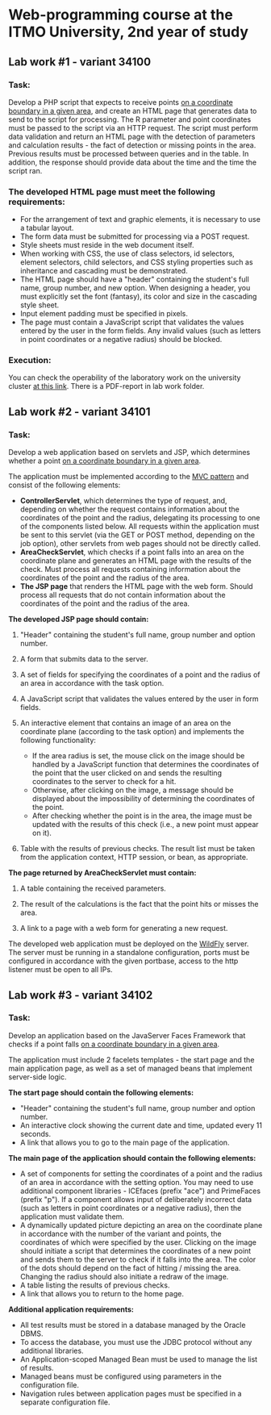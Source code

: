 # Web-programming course at the ITMO University, 2nd year of study

## Lab work #1 - variant 34100

### Task:
Develop a PHP script that expects to receive points [on a coordinate boundary in a given area](https://github.com/nesterrovv/web-programming/blob/master/media/task1.png), 
and create an HTML page that generates data to send to the script for processing. The R parameter and point coordinates must be passed to the script via an HTTP request. 
The script must perform data validation and return an HTML page with the detection of parameters and calculation results - the fact of detection or missing points 
in the area. Previous results must be processed between queries and in the table. In addition, the response should provide data about the time and the time the script ran.

### The developed HTML page must meet the following requirements:
* For the arrangement of text and graphic elements, it is necessary to use a tabular layout.
* The form data must be submitted for processing via a POST request.
* Style sheets must reside in the web document itself.
* When working with CSS, the use of class selectors, id selectors, element selectors, child selectors, and CSS styling properties such as inheritance and cascading must be demonstrated.
* The HTML page should have a "header" containing the student's full name, group number, and new option. When designing a header, you must explicitly set the font (fantasy), its color and size in the cascading style sheet.
* Input element padding must be specified in pixels.
* The page must contain a JavaScript script that validates the values ​​entered by the user in the form fields. Any invalid values ​​(such as letters in point coordinates or a negative radius) should be blocked.

### Execution: 

You can check the operability of the laboratory work on the university cluster [at this link](https://se.ifmo.ru/~s312621/lab1/page.html). There is a PDF-report in lab work folder.

## Lab work #2 - variant 34101

### Task:
Develop a web application based on servlets and JSP, which determines whether a point [on a coordinate boundary in a given area](https://github.com/nesterrovv/web-programming/blob/master/media/task2.png).

The application must be implemented according to the [MVC pattern](https://en.wikipedia.org/wiki/Model%E2%80%93view%E2%80%93controller) and consist of the following elements:

* **ControllerServlet**, which determines the type of request, and, depending on whether the request contains information about the coordinates of the point and the radius, delegating its processing to one of the components listed below. All requests within the application must be sent to this servlet (via the GET or POST method, depending on the job option), other servlets from web pages should not be directly called.
* **AreaCheckServlet**, which checks if a point falls into an area on the coordinate plane and generates an HTML page with the results of the check. Must process all requests containing information about the coordinates of the point and the radius of the area.
* **The JSP page** that renders the HTML page with the web form. Should process all requests that do not contain information about the coordinates of the point and the radius of the area.

**The developed JSP page should contain:**

1. "Header" containing the student's full name, group number and option number.

2. A form that submits data to the server.

3. A set of fields for specifying the coordinates of a point and the radius of an area in accordance with the task option.

4. A JavaScript script that validates the values entered by the user in form fields.

5. An interactive element that contains an image of an area on the coordinate plane (according to the task option) and implements the following functionality:

    * If the area radius is set, the mouse click on the image should be handled by a JavaScript function that determines the coordinates of the point that the user clicked on and sends the resulting coordinates to the server to check for a hit.
    * Otherwise, after clicking on the image, a message should be displayed about the impossibility of determining the coordinates of the point.
    * After checking whether the point is in the area, the image must be updated with the results of this check (i.e., a new point must appear on it).

6. Table with the results of previous checks. The result list must be taken from the application context, HTTP session, or bean, as appropriate.

**The page returned by AreaCheckServlet must contain:**

1. A table containing the received parameters.

2. The result of the calculations is the fact that the point hits or misses the area.

3. A link to a page with a web form for generating a new request.

The developed web application must be deployed on the [WildFly](https://wildfly.org/) server. The server must be running in a standalone configuration, ports must be configured in accordance with the given portbase, access to the http listener must be open to all IPs.

## Lab work #3 - variant 34102

### Task:
Develop an application based on the JavaServer Faces Framework that checks if a point falls [on a coordinate boundary in a given area](https://github.com/nesterrovv/web-programming/blob/master/media/task3.png).

The application must include 2 facelets templates - the start page and the main application page, as well as a set of managed beans that implement server-side logic.

**The start page should contain the following elements:**

* "Header" containing the student's full name, group number and option number.
* An interactive clock showing the current date and time, updated every 11 seconds.
* A link that allows you to go to the main page of the application.

**The main page of the application should contain the following elements:**

* A set of components for setting the coordinates of a point and the radius of an area in accordance with the setting option. You may need to use additional component libraries - ICEfaces (prefix "ace") and PrimeFaces (prefix "p"). If a component allows input of deliberately incorrect data (such as letters in point coordinates or a negative radius), then the application must validate them.
* A dynamically updated picture depicting an area on the coordinate plane in accordance with the number of the variant and points, the coordinates of which were specified by the user. Clicking on the image should initiate a script that determines the coordinates of a new point and sends them to the server to check if it falls into the area. The color of the dots should depend on the fact of hitting / missing the area. Changing the radius should also initiate a redraw of the image.
* A table listing the results of previous checks.
* A link that allows you to return to the home page.

**Additional application requirements:**

* All test results must be stored in a database managed by the Oracle DBMS.
* To access the database, you must use the JDBC protocol without any additional libraries.
* An Application-scoped Managed Bean must be used to manage the list of results.
* Managed beans must be configured using parameters in the configuration file.
* Navigation rules between application pages must be specified in a separate configuration file.
